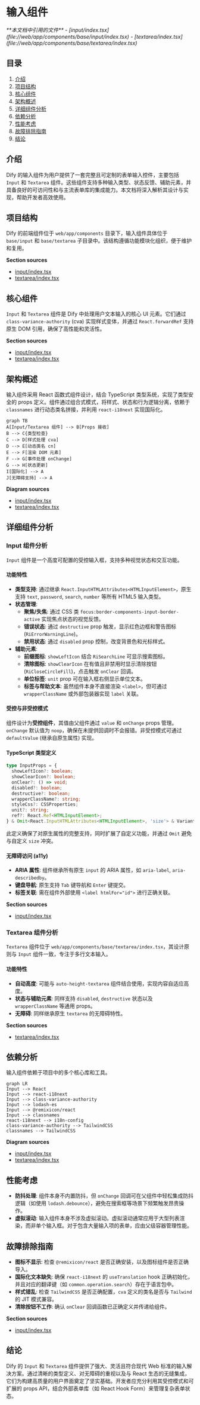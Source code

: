 # 输入组件

<cite>
**本文档中引用的文件**  
- [input/index.tsx](file://web/app/components/base/input/index.tsx)
- [textarea/index.tsx](file://web/app/components/base/textarea/index.tsx)
</cite>

## 目录
1. [介绍](#介绍)
2. [项目结构](#项目结构)
3. [核心组件](#核心组件)
4. [架构概述](#架构概述)
5. [详细组件分析](#详细组件分析)
6. [依赖分析](#依赖分析)
7. [性能考虑](#性能考虑)
8. [故障排除指南](#故障排除指南)
9. [结论](#结论)

## 介绍
Dify 的输入组件为用户提供了一套完整且可定制的表单输入控件，主要包括 `Input` 和 `Textarea` 组件。这些组件支持多种输入类型、状态反馈、辅助元素，并具备良好的可访问性和与主流表单库的集成能力。本文档将深入解析其设计与实现，帮助开发者高效使用。

## 项目结构
Dify 的前端组件位于 `web/app/components` 目录下，输入组件具体位于 `base/input` 和 `base/textarea` 子目录中。该结构遵循功能模块化组织，便于维护和复用。

**Section sources**
- [input/index.tsx](file://web/app/components/base/input/index.tsx)
- [textarea/index.tsx](file://web/app/components/base/textarea/index.tsx)

## 核心组件
`Input` 和 `Textarea` 组件是 Dify 中处理用户文本输入的核心 UI 元素。它们通过 `class-variance-authority` (cva) 实现样式变体，并通过 `React.forwardRef` 支持原生 DOM 引用，确保了高性能和灵活性。

**Section sources**
- [input/index.tsx](file://web/app/components/base/input/index.tsx)
- [textarea/index.tsx](file://web/app/components/base/textarea/index.tsx)

## 架构概述
输入组件采用 React 函数式组件设计，结合 TypeScript 类型系统，实现了类型安全的 props 定义。组件通过组合式模式，将样式、状态和行为逻辑分离，依赖于 `classnames` 进行动态类名拼接，并利用 `react-i18next` 实现国际化。

```mermaid
graph TB
A[Input/Textarea 组件] --> B[Props 接收]
B --> C{类型检查}
C --> D[样式处理 cva]
D --> E[动态类名 cn]
E --> F[渲染 DOM 元素]
F --> G[事件处理 onChange]
G --> H[状态更新]
I[国际化] --> A
J[无障碍支持] --> A
```

**Diagram sources**
- [input/index.tsx](file://web/app/components/base/input/index.tsx)
- [textarea/index.tsx](file://web/app/components/base/textarea/index.tsx)

## 详细组件分析

### Input 组件分析
`Input` 组件是一个高度可配置的受控输入框，支持多种视觉状态和交互功能。

#### 功能特性
- **类型支持**: 通过继承 `React.InputHTMLAttributes<HTMLInputElement>`，原生支持 `text`, `password`, `search`, `number` 等所有 HTML5 输入类型。
- **状态管理**:
  - **聚焦/失焦**: 通过 CSS 类 `focus:border-components-input-border-active` 实现焦点状态的视觉反馈。
  - **错误状态**: 通过 `destructive` prop 触发，显示红色边框和警告图标 (`RiErrorWarningLine`)。
  - **禁用状态**: 通过 `disabled` prop 控制，改变背景色和光标样式。
- **辅助元素**:
  - **前缀图标**: `showLeftIcon` 结合 `RiSearchLine` 可显示搜索图标。
  - **清除图标**: `showClearIcon` 在有值且非禁用时显示清除按钮 (`RiCloseCircleFill`)，点击触发 `onClear` 回调。
  - **单位标签**: `unit` prop 可在输入框右侧显示单位文本。
  - **标签与帮助文本**: 虽然组件本身不直接渲染 `<label>`，但可通过 `wrapperClassName` 或外部包装器实现 `label` 关联。

#### 受控与非受控模式
组件设计为**受控组件**，其值由父组件通过 `value` 和 `onChange` props 管理。`onChange` 默认值为 `noop`，确保在未提供回调时不会报错。非受控模式可通过 `defaultValue` (继承自原生属性) 实现。

#### TypeScript 类型定义
```typescript
type InputProps = {
  showLeftIcon?: boolean;
  showClearIcon?: boolean;
  onClear?: () => void;
  disabled?: boolean;
  destructive?: boolean;
  wrapperClassName?: string;
  styleCss?: CSSProperties;
  unit?: string;
  ref?: React.Ref<HTMLInputElement>;
} & Omit<React.InputHTMLAttributes<HTMLInputElement>, 'size'> & VariantProps<typeof inputVariants>;
```
此定义确保了对原生属性的完整支持，同时扩展了自定义功能，并通过 `Omit` 避免与自定义 `size` 冲突。

#### 无障碍访问 (a11y)
- **ARIA 属性**: 组件继承所有原生 `input` 的 ARIA 属性，如 `aria-label`, `aria-describedby`。
- **键盘导航**: 原生支持 `Tab` 键导航和 `Enter` 键提交。
- **标签关联**: 需在组件外部使用 `<label htmlFor="id">` 进行正确关联。

**Section sources**
- [input/index.tsx](file://web/app/components/base/input/index.tsx)

### Textarea 组件分析
`Textarea` 组件位于 `web/app/components/base/textarea/index.tsx`，其设计原则与 `Input` 组件一致，专注于多行文本输入。

#### 功能特性
- **自动高度**: 可能与 `auto-height-textarea` 组件结合使用，实现内容自适应高度。
- **状态与辅助元素**: 同样支持 `disabled`, `destructive` 状态以及 `wrapperClassName` 等通用 props。
- **无障碍**: 同样继承原生 `textarea` 的无障碍特性。

**Section sources**
- [textarea/index.tsx](file://web/app/components/base/textarea/index.tsx)

## 依赖分析
输入组件依赖于项目中的多个核心库和工具。

```mermaid
graph LR
Input --> React
Input --> react-i18next
Input --> class-variance-authority
Input --> lodash-es
Input --> @remixicon/react
Input --> classnames
react-i18next --> i18n-config
class-variance-authority --> TailwindCSS
classnames --> TailwindCSS
```

**Diagram sources**
- [input/index.tsx](file://web/app/components/base/input/index.tsx)
- [textarea/index.tsx](file://web/app/components/base/textarea/index.tsx)

## 性能考虑
- **防抖处理**: 组件本身不内置防抖，但 `onChange` 回调可在父组件中轻松集成防抖逻辑（如使用 `lodash.debounce`），避免在搜索框等场景下频繁触发昂贵操作。
- **虚拟滚动**: 输入组件本身不涉及虚拟滚动。虚拟滚动通常应用于大型列表渲染，而非单个输入框。对于包含大量输入项的表单，应由父级容器管理性能。

## 故障排除指南
- **图标不显示**: 检查 `@remixicon/react` 是否正确安装，以及图标组件是否正确导入。
- **国际化文本缺失**: 确保 `react-i18next` 的 `useTranslation` hook 正确初始化，并且对应的翻译键（如 `common.operation.search`）存在于语言包中。
- **样式错乱**: 检查 `TailwindCSS` 是否正确配置，`cva` 定义的类名是否与 `Tailwind` 的 JIT 模式兼容。
- **清除按钮不工作**: 确认 `onClear` 回调函数已正确定义并传递给组件。

**Section sources**
- [input/index.tsx](file://web/app/components/base/input/index.tsx)

## 结论
Dify 的 `Input` 和 `Textarea` 组件提供了强大、灵活且符合现代 Web 标准的输入解决方案。通过清晰的类型定义、对无障碍的重视以及与 React 生态的无缝集成，它们为构建高质量的用户界面奠定了坚实基础。开发者应充分利用其受控模式和可扩展的 props API，结合外部表单库（如 React Hook Form）来管理复杂表单状态。